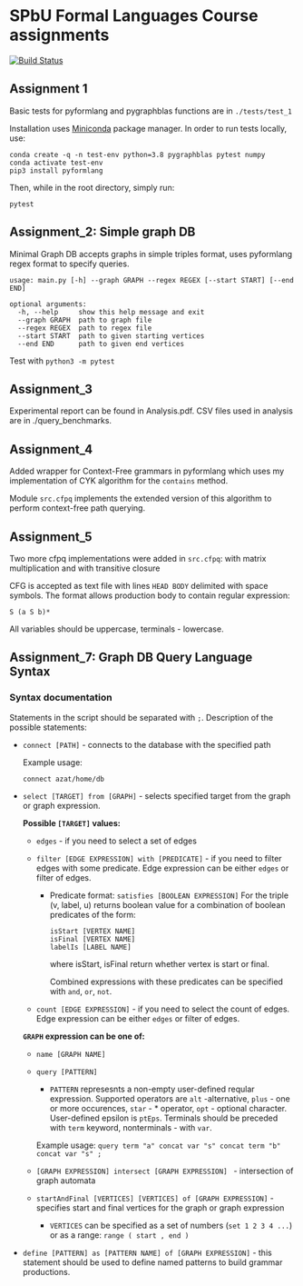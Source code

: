 # SPbU Formal Languages Course assignments
[![Build Status](https://travis-ci.org/azaat/formal_languages_course.svg?branch=master)](https://travis-ci.org/azaat/formal_languages_course)

## Assignment 1

Basic tests for pyformlang and pygraphblas functions are in ```./tests/test_1```

Installation uses [Miniconda](https://docs.conda.io/projects/conda/en/latest/user-guide/install/download.html) package manager.
In order to run tests locally, use: 
```
conda create -q -n test-env python=3.8 pygraphblas pytest numpy
conda activate test-env
pip3 install pyformlang                                                   
```
Then, while in the root directory, simply run:
```
pytest
```

## Assignment_2: Simple graph DB

Minimal Graph DB accepts graphs in simple triples format, uses pyformlang regex format to specify queries.
```
usage: main.py [-h] --graph GRAPH --regex REGEX [--start START] [--end END]

optional arguments:
  -h, --help     show this help message and exit
  --graph GRAPH  path to graph file
  --regex REGEX  path to regex file
  --start START  path to given starting vertices
  --end END      path to given end vertices
  ```

Test with ```python3 -m pytest```

## Assignment_3

Experimental report can be found in Analysis.pdf. CSV files used in analysis are in ./query_benchmarks.

## Assignment_4

Added wrapper for Context-Free grammars in pyformlang which uses my implementation of CYK algorithm for the ```contains``` method.

Module ```src.cfpq``` implements the extended version of this algorithm to perform context-free path querying.

## Assignment_5

Two more cfpq implementations were added in ```src.cfpq```: with matrix multiplication and with transitive closure

CFG is accepted as text file with lines ```HEAD BODY``` delimited with space symbols. The format allows production body to contain regular expression:

```
S (a S b)*
```

All variables should be uppercase, terminals - lowercase.

## Assignment_7: Graph DB Query Language Syntax

### Syntax documentation

Statements in the script should be separated with ``` ; ```. Description of the possible statements:
- ```connect [PATH]``` - connects to the database with the specified path

  Example usage:
  ```
  connect azat/home/db
  ```

- ```select [TARGET] from [GRAPH]``` - selects specified target from the graph or graph expression.

  **Possible ```[TARGET]``` values:**
  - ```edges``` - if you need to select a set of edges
  - ```filter [EDGE EXPRESSION] with [PREDICATE]``` - if you need to filter edges with some predicate. Edge expression can be either ```edges``` or filter of edges.

    - Predicate format:
      ```satisfies [BOOLEAN EXPRESSION]```
      For the triple (v, label, u) returns boolean value for a combination of boolean predicates of the form:

      ```
      isStart [VERTEX NAME]
      isFinal [VERTEX NAME]
      labelIs [LABEL NAME]
      ```
      where isStart, isFinal return whether vertex is start or final.

      Combined expressions with these predicates can be specified with ```and```, ```or```,  ```not```.


  - ```count [EDGE EXPRESSION]``` - if you need to select the count of edges. Edge expression can be either ```edges``` or filter of edges.
  
  **```GRAPH``` expression can be one of:**
    - ```name [GRAPH NAME]```
    - ```query [PATTERN]```
      - ```PATTERN``` represesnts a non-empty user-defined reqular expression.
      Supported operators are ```alt``` -alternative, ```plus``` - one or more occurences, ```star``` - * operator, ```opt``` - optional character. User-defined epsilon is ```ptEps```. Terminals should be preceded with ```term``` keyword, nonterminals - with ```var```.

      Example usage: ```query term "a" concat var "s" concat term "b" concat var "s" ;```

    - ```[GRAPH EXPRESSION] intersect [GRAPH EXPRESSION] ``` - intersection of graph automata
    - ```startAndFinal [VERTICES] [VERTICES] of [GRAPH EXPRESSION]``` - specifies start and final vertices for the graph or graph expression
      -  ```VERTICES``` can be specified as a set of numbers (```set 1 2 3 4 ...```) or as a range: ```range ( start , end )```

- ```define [PATTERN] as [PATTERN NAME] of [GRAPH EXPRESSION]``` - this statement should be used to define named patterns to build grammar productions.